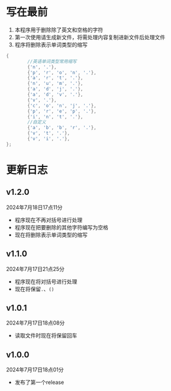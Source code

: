 # 写在最前

1. 本程序用于删除除了英文和空格的字符
2. 第一次使用请生成新文件，将需处理内容复制进新文件后处理文件
3. 程序将删除表示单词类型的缩写

```c++
{
		//英语单词类型常用缩写
		{'n', '.'},
		{'p', 'r', 'o', 'n', '.'},
		{'a', 'r', 't', '.'},
		{'n', 'u', 'm', '.'},
		{'a', 'd', 'j', '.'},
		{'a', 'd', 'v', '.'},
		{'v', '.'},
		{'c', 'o', 'n', 'j', '.'},
		{'p', 'r', 'e', 'p', '.'},
		{'i', 'n', 't', '.'},
		//自定义
		{'a', 'b', 'b', 'r', '.'},
		{'v', 't', '.'},
		{'v', 'i', '.'},
};
```

# 更新日志

## v1.2.0

2024年7月18日17点11分

- 程序现在不再对括号进行处理
- 程序现在把要删除的其他字符编写为空格
- 现在将删除表示单词类型的缩写

## v1.1.0

2024年7月17日21点25分

- 程序现在将对括号进行处理
- 现在将保留```.```、```()```

## v1.0.1

2024年7月17日18点08分

- 读取文件时现在将保留回车

## v1.0.0

2024年7月17日18点01分

- 发布了第一个release
